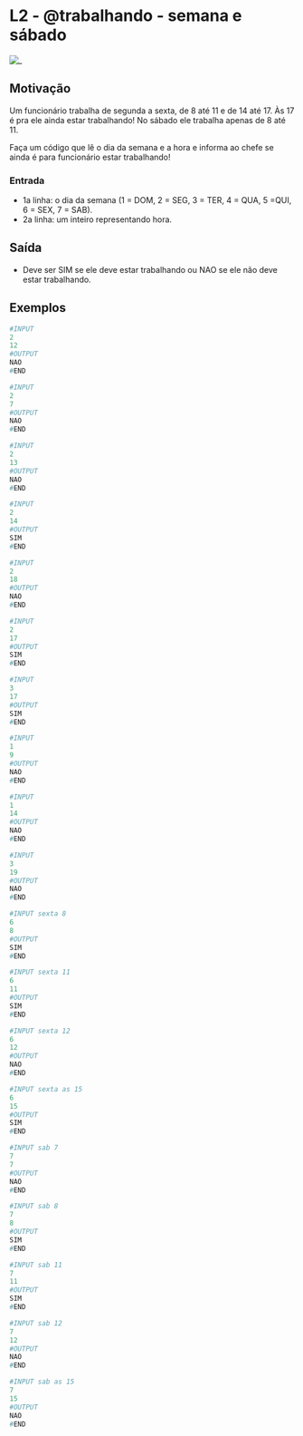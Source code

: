 # L2 - @trabalhando - semana e sábado

![_](https://raw.githubusercontent.com/qxcodefup/arcade/master/base/trabalhando/cover.jpg)

## Motivação

Um funcionário trabalha de segunda a sexta, de 8 até 11 e de
14 até 17. Às 17 é pra ele ainda estar trabalhando!
No sábado ele trabalha apenas de 8 até 11.

Faça um código que lê o dia da semana e a hora e informa ao chefe se ainda é para funcionário estar trabalhando!

### Entrada

- 1a linha: o dia da semana (1 = DOM, 2 = SEG, 3 = TER, 4 = QUA, 5 =QUI, 6 = SEX, 7 = SAB).
- 2a linha: um inteiro representando hora.

## Saída

- Deve ser SIM se ele deve estar trabalhando ou NAO se ele não deve estar trabalhando.

## Exemplos

``` py
#INPUT
2
12
#OUTPUT
NAO
#END
```

```py
#INPUT
2
7
#OUTPUT
NAO
#END
```

```py
#INPUT
2
13
#OUTPUT
NAO
#END
```

```py
#INPUT
2
14
#OUTPUT
SIM
#END
```

```py
#INPUT
2
18
#OUTPUT
NAO
#END
```

```py
#INPUT
2
17
#OUTPUT
SIM
#END
```

```py
#INPUT
3
17
#OUTPUT
SIM
#END
```

```py
#INPUT
1
9
#OUTPUT
NAO
#END
```

```py
#INPUT
1
14
#OUTPUT
NAO
#END
```

```py
#INPUT
3
19
#OUTPUT
NAO
#END
```

```py
#INPUT sexta 8
6
8
#OUTPUT
SIM
#END
```

```py
#INPUT sexta 11
6
11
#OUTPUT
SIM
#END
```

```py
#INPUT sexta 12
6
12
#OUTPUT
NAO
#END
```

```py
#INPUT sexta as 15
6
15
#OUTPUT
SIM
#END
```

```py
#INPUT sab 7
7
7
#OUTPUT
NAO
#END
```

```py
#INPUT sab 8
7
8
#OUTPUT
SIM
#END
```

```py
#INPUT sab 11
7
11
#OUTPUT
SIM
#END
```

```py
#INPUT sab 12
7
12
#OUTPUT
NAO
#END
```

```py
#INPUT sab as 15
7
15
#OUTPUT
NAO
#END

```
